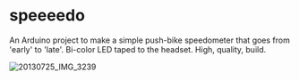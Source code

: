 speeeedo
========

An Arduino project to make a simple push-bike speedometer that goes from 'early' to 'late'. Bi-color LED taped to the headset. High, quality, build.

![20130725_IMG_3239](https://github.com/themissingcow/bike-o-tron-4000/assets/896779/345bba5d-f448-431b-a684-f9b89c1d76da)

